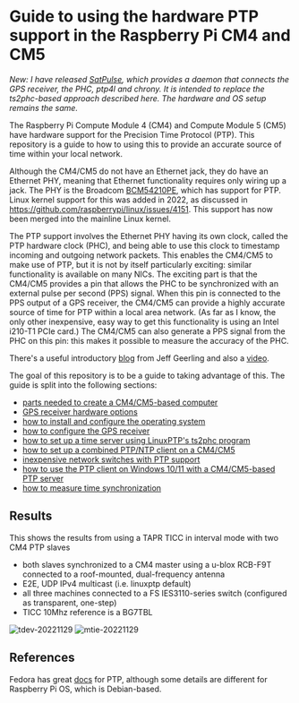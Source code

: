 # Guide to using the hardware PTP support in the Raspberry Pi CM4 and CM5

*New: I have released [SatPulse](https://satpulse.net), which provides a daemon that connects the GPS receiver, the PHC, ptp4l and chrony. It is intended to replace the ts2phc-based approach described here. The hardware and OS setup remains the same.*

The Raspberry Pi Compute Module 4 (CM4) and Compute Module 5 (CM5) have hardware support for the Precision Time Protocol (PTP). This repository is a guide to how to using this to provide an accurate source of time within your local network.

Although the CM4/CM5 do not have an Ethernet jack, they do have an Ethernet PHY, meaning that Ethernet functionality requires only wiring up a jack. The PHY is the Broadcom [BCM54210PE](https://www.broadcom.com/products/ethernet-connectivity/phy-and-poe/copper/gigabit/bcm54210), which has support for PTP. Linux kernel support for this was added in 2022, as discussed in https://github.com/raspberrypi/linux/issues/4151. This support has now been merged into the mainline Linux kernel.

The PTP support involves the Ethernet PHY having its own clock, called the PTP hardware clock (PHC), and being able to use this clock to timestamp incoming and outgoing network packets. This enables the CM4/CM5 to make use of PTP, but it is not by itself particularly exciting: similar functionality is available on many NICs. The exciting part is that the CM4/CM5 provides a pin that allows the PHC to be synchronized with an external pulse per second (PPS) signal. When this pin is connected to the PPS output of a GPS receiver, the CM4/CM5 can provide a highly accurate source of time for PTP within a local area network. (As far as I know, the only other inexpensive, easy way to get this functionality is using an Intel i210-T1 PCIe card.) The CM4/CM5 can also generate a PPS signal from the PHC on this pin: this makes it possible to measure the accuracy of the PHC.

There's a useful introductory [blog](https://www.jeffgeerling.com/blog/2022/ptp-and-ieee-1588-hardware-timestamping-on-raspberry-pi-cm4) from Jeff Geerling and also a [video](https://www.youtube.com/watch?v=RvnG-ywF6_s).

The goal of this repository is to be a guide to taking advantage of this. The guide is split into the following sections:

* [parts needed to create a CM4/CM5-based computer](computer.md)
* [GPS receiver hardware options](gps-hw.md)
* [how to install and configure the operating system](os.md)
* [how to configure the GPS receiver](gps-config.md)
* [how to set up a time server using LinuxPTP's ts2phc program](ts2phc.md)
* [how to set up a combined PTP/NTP client on a CM4/CM5](ptp-client.md)
* [inexpensive network switches with PTP support](switches.md)
* [how to use the PTP client on Windows 10/11 with a CM4/CM5-based PTP server](ptp-windows.md)
* [how to measure time synchronization](measure.md)

## Results

This shows the results from using a TAPR TICC in interval mode with two CM4 PTP slaves 

- both slaves synchronized to a CM4 master using a u-blox RCB-F9T connected to a roof-mounted, dual-frequency antenna
- E2E, UDP IPv4 multicast (i.e. linuxptp default)
- all three machines connected to a FS IES3110-series switch (configured as transparent, one-step)
- TICC 10Mhz reference is a BG7TBL

![tdev-20221129](https://user-images.githubusercontent.com/499966/204719830-a2631c24-f9f0-4f81-bc41-e34bdd3bc6e9.png)
![mtie-20221129](https://user-images.githubusercontent.com/499966/204719880-3effc69f-ad6c-4d38-8f64-1ca5fad3a5b7.png)

## References

Fedora has great [docs](https://docs.fedoraproject.org/en-US/fedora/latest/system-administrators-guide/servers/Configuring_PTP_Using_ptp4l/) for PTP, although some details are different for Raspberry Pi OS, which is Debian-based.



